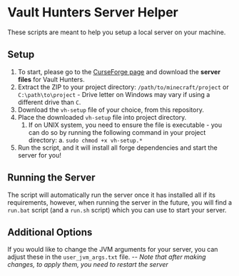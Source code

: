 # Vault Hunters Server Helper

These scripts are meant to help you setup a local server on your machine.


## Setup

1. To start, please go to the [CurseForge page](https://www.curseforge.com/minecraft/modpacks/vault-hunters-1-18-2) and download the **server files** for Vault Hunters.
2. Extract the ZIP to your project directory: `/path/to/minecraft/project` or `C:\path\to\project` - Drive letter on Windows may vary if using a different drive than `C`.
3. Download the `vh-setup` file of your choice, from this repository.
4. Place the downloaded `vh-setup` file into project directory.
   1. If on UNIX system, you need to ensure the file is executable -  you can do so by running the following command in your project directory:
       a. `sudo chmod +x vh-setup.*` 
5. Run the script, and it will install all forge dependencies and start the server for you!


## Running the Server

The script will automatically run the server once it has installed all if its requirements, however, when running the server in the future, you will find a `run.bat` script (and a `run.sh` script) which you can use to start your server.

## Additional Options

If you would like to change the JVM arguments for your server, you can adjust these in the `user_jvm_args.txt` file. -- *Note that after making changes, to apply them, you need to restart the server*
